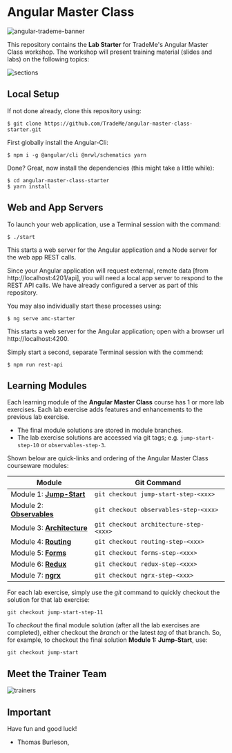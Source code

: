 # Angular Master Class

![angular-trademe-banner](https://user-images.githubusercontent.com/210413/46713782-d5ec1a80-ccb4-11e8-9c54-25b3e19a3827.png)

This repository contains the **Lab Starter** for TradeMe's Angular Master Class workshop. The workshop will present training material (slides and labs) on the following topics: 

![sections](https://user-images.githubusercontent.com/210413/46714513-48aac500-ccb8-11e8-8ba2-2a11c81b1649.png)

## Local Setup
If not done already, clone this repository using:

```console
$ git clone https://github.com/TradeMe/angular-master-class-starter.git
```

First globally install the Angular-Cli:

```console
$ npm i -g @angular/cli @nrwl/schematics yarn
```

Done? Great, now install the dependencies (this might take a little while):

```console
$ cd angular-master-class-starter
$ yarn install
```

## Web and App Servers

To launch your web application, use a Terminal session with the command:

```console
$ ./start
```

This starts a web server for the Angular application and a Node server for the web app REST calls.

Since your Angular application will request external, remote data [from http://localhost:4201/api], you will need a local app server to respond to the REST API calls. We have already configured a server as part of this repository.

You may also individually start these processes using:

```console
$ ng serve amc-starter
```

This starts a web server for the Angular application; open with a browser url http://localhost:4200.

Simply start a second, separate Terminal session with the commend:

```console
$ npm run rest-api
```

## Learning Modules

Each learning module of the **Angular Master Class** course has 1 or more lab exercises. Each lab exercise adds features and enhancements to the previous lab exercise.

* The final module solutions are stored in module branches. 
* The lab exercise solutions are accessed via git tags; e.g. `jump-start-step-10` or `observables-step-3`.  

Shown below are quick-links and ordering of the Angular Master Class courseware modules:

| Module | Git Command |
|--------|--------|
| Module 1: **[Jump-Start](https://github.com/TradeMe/angular-master-class-finisher/tree/jump-start/src)**     | `git checkout jump-start-step-<xxx>`   | 
| Module 2: **[Observables](https://github.com/TradeMe/angular-master-class-finisher/tree/observables/src)**   | `git checkout observables-step-<xxx>`  | 
| Module 3: **[Architecture](https://github.com/TradeMe/angular-master-class-finisher/tree/architecture/src)** | `git checkout architecture-step-<xxx>` | 
| Module 4: **[Routing](https://github.com/TradeMe/angular-master-class-finisher/tree/routing/src)**           | `git checkout routing-step-<xxx>`      | 
| Module 5: **[Forms](https://github.com/TradeMe/angular-master-class-finisher/tree/forms/src)**               | `git checkout forms-step-<xxx>`        | 
| Module 6: **[Redux](https://github.com/TradeMe/angular-master-class-finisher/tree/redux/src)**               | `git checkout redux-step-<xxx>`        | 
| Module 7: **[ngrx](https://github.com/TradeMe/angular-master-class-finisher/tree/ngrx/src)**               | `git checkout ngrx-step-<xxx>`        | 

For each lab exercise, simply use the *git* command to quickly checkout the solution for that lab exercise:

```
git checkout jump-start-step-11
```

To *checkout* the final module solution (after all the lab exercises are completed), either checkout the *branch* or the latest *tag* of that branch. So, for example, to checkout the final solution **Module 1: Jump-Start**, use:

```
git checkout jump-start
```

## Meet the Trainer Team 

![trainers](https://user-images.githubusercontent.com/210413/46770407-b2c07a00-cd4b-11e8-8f7a-ebf6c91ac9eb.png)

## Important

Have fun and good luck!
- Thomas Burleson, 
